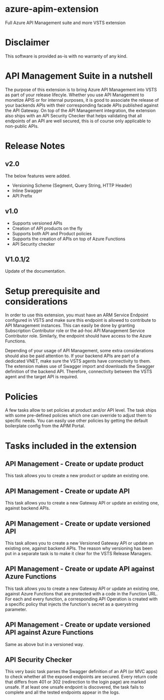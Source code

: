 ﻿# azure-apim-extension
Full Azure API Management suite and more VSTS extension
# Disclaimer
This software is provided as-is with no warranty of any kind. 
# API Management Suite in a nutshell
The purpose of this extension is to bring Azure API Management into VSTS as part of your release lifecyle. Whether you use API Management to monetize APIS or for internal purposes, it
is good to associate the release of your backends APIs with their corresponding facade APIs published against the API Gateway. On top of the API Management integration, the extension also 
ships with an API Security Checker that helps validating that all endpoints of an API are well secured, this is of course only applicable to non-public APIs.
# Release Notes
## v2.0
The below features were added.

* Versioning Scheme (Segment, Query String, HTTP Header)
* Inline Swagger
* API Prefix

## v1.0
* Supports versioned APIs
* Creation of API products on the fly
* Supports both API and Product policies
* Supports the creation of APIs on top of Azure Functions
* API Security checker
## V1.0.1/2
Update of the documentation.

# Setup prerequisite and considerations
In order to use this extension, you must have an ARM Service Endpoint configured in VSTS and make sure this endpoint is allowed to contribute to API Management instances. This can easily 
be done by granting Subscription Contributor role or the ad-hoc API Management Service Contributor role. Similarly, the endpoint should  have access to the Azure Functions.

Depending of your usage of API Management, some extra considerations should also be paid attention to. If your backend APIs are part of a dedicated VNET, make sure the VSTS agents have connectivity to them. The extension makes use of Swagger import and downloads the Swagger definition of the backend API. Therefore, connectivity between the VSTS agent and the target API is required.
# Policies
A few tasks allow to set policies at product and/or API level. The task ships with some pre-defined policies which one can override to adjust them to specific needs. You can easily use other policies by getting the default boilerplate config from the APIM Portal.
# Tasks included in the extension
## API Management - Create or update product
This task allows you to create a new product or update an existing one.
## API Management - Create or update API
This task allows you to create a new Gateway API or update an existing one, against backend APIs. 
## API Management - Create or update versioned API
This task allows you to create a new Versioned Gateway API or update an existing one, against backend APIs. The reason why versioning has been put in a separate task is to make it clear for the VSTS Release Managers. 
## API Management - Create or update API against Azure Functions
This task allows you to create a new Gateway API or update an existing one, against Azure Functions that are protected with a code in the Function URL. For each and every function, a corresponding API Operation is created with a specific policy that injects the function's secret as a querystring parameter.
## API Management - Create or update versioned API against Azure Functions
Same as above but in a versioned way.
## API Security Checker 
This very basic task parses the Swagger definition of an API (or MVC apps) to check whether all the exposed endpoints are secured. Every return code that differs from 401 or 302 (redirection to the login page) are marked unsafe. If at least one unsafe endpoint is discovered, the task fails to complete and all the tested endpoints appear in the logs.